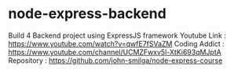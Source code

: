 # node-express-backend
Build 4 Backend project using ExpressJS framework
Youtube Link : https://www.youtube.com/watch?v=qwfE7fSVaZM
Coding Addict : https://www.youtube.com/channel/UCMZFwxv5l-XtKi693qMJptA
Repository : https://github.com/john-smilga/node-express-course

